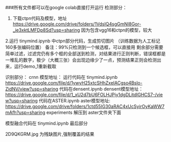 ###所有文件都可以在google colab直接打开运行
检测部分：
1. 下载ctpn代码及模型，地址
 https://drive.google.com/drive/folders/1VdsIQ4sgGmNI8Gor-_ie3xktLMFDp8Sd?usp=sharing
 因为包含vgg16和ctpn的模型，较大

2.运行 tinymind.ipynb 中ctpn部分代码，生成剪切图片 （训练数据为人工标记160多张编码位置）
  备注：99%只检测到一个候选框，可以直接用
  剩余部分需要简单过滤，过滤完仍有多个框的全部送到检测，对结果进行正则判断，错误框都是一堆乱的数字，极少（大概三张）会出现边缘少了一点，预测结果正则会检测出来，运行demo_1重新截取

识别部分：
crnn 模型地址：
运行代码在 tinymind.ipynb
https://drive.google.com/file/d/1ywyH25xtcSHhZxeIACgso4Bslo-ZidNV/view?usp=sharing
代码在densent.ipynb
densent模型地址：
https://drive.google.com/file/d/1_xU2d7bU6FOLHJPjy1dgDLitdlGHCS7-/view?usp=sharing
代码在ASTER.ipynb
aster模型地址:
https://drive.google.com/drive/folders/1ctd55IG30aRAC4xUcSyirOyKaWW7mAfh?usp=sharing
experiments 解压到 aster文件夹下面

模型融合代码在 tinymind.ipynb 最后部分

2D9QKGRM.jpg 为残缺图片,强制覆盖的结果

